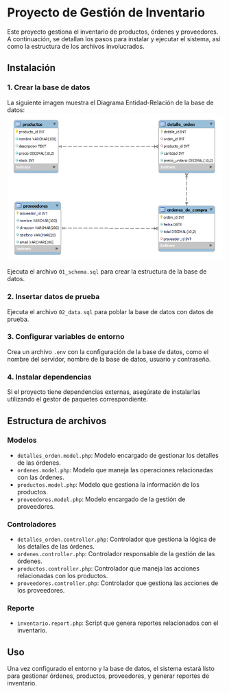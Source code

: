 # Proyecto de Gestión de Inventario

Este proyecto gestiona el inventario de productos, órdenes y proveedores. A continuación, se detallan los pasos para instalar y ejecutar el sistema, así como la estructura de los archivos involucrados.

## Instalación

### 1. Crear la base de datos

La siguiente imagen muestra el Diagrama Entidad-Relación de la base de datos:
![Diagrama de Base de Datos](app/database/03_der.png)

Ejecuta el archivo `01_schema.sql` para crear la estructura de la base de datos.

### 2. Insertar datos de prueba

Ejecuta el archivo `02_data.sql` para poblar la base de datos con datos de prueba.

### 3. Configurar variables de entorno

Crea un archivo `.env` con la configuración de la base de datos, como el nombre del servidor, nombre de la base de datos, usuario y contraseña.

### 4. Instalar dependencias

Si el proyecto tiene dependencias externas, asegúrate de instalarlas utilizando el gestor de paquetes correspondiente.

## Estructura de archivos

### Modelos

- `detalles_orden.model.php`: Modelo encargado de gestionar los detalles de las órdenes.
- `ordenes.model.php`: Modelo que maneja las operaciones relacionadas con las órdenes.
- `productos.model.php`: Modelo que gestiona la información de los productos.
- `proveedores.model.php`: Modelo encargado de la gestión de proveedores.

### Controladores

- `detalles_orden.controller.php`: Controlador que gestiona la lógica de los detalles de las órdenes.
- `ordenes.controller.php`: Controlador responsable de la gestión de las órdenes.
- `productos.controller.php`: Controlador que maneja las acciones relacionadas con los productos.
- `proveedores.controller.php`: Controlador que gestiona las acciones de los proveedores.

### Reporte

- `inventario.report.php`: Script que genera reportes relacionados con el inventario.

## Uso

Una vez configurado el entorno y la base de datos, el sistema estará listo para gestionar órdenes, productos, proveedores, y generar reportes de inventario.

